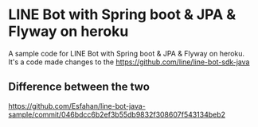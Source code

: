 # LINE Bot with Spring boot & JPA & Flyway on heroku
A sample code for LINE Bot with Spring boot & JPA & Flyway on heroku.  
It's a code  made changes to the https://github.com/line/line-bot-sdk-java

## Difference between the two
https://github.com/Esfahan/line-bot-java-sample/commit/046bdcc6b2ef3b55db9832f308607f543134beb2
